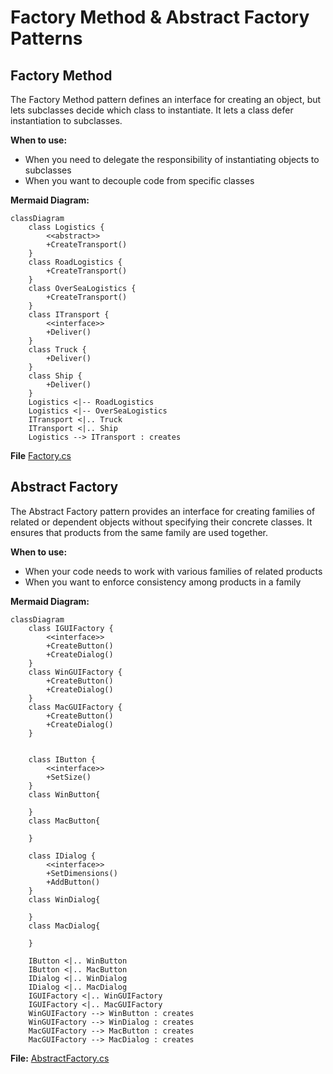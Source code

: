 

# Factory Method & Abstract Factory Patterns

## Factory Method

The Factory Method pattern defines an interface for creating an object, but lets subclasses decide which class to instantiate. It lets a class defer instantiation to subclasses.

**When to use:**
- When you need to delegate the responsibility of instantiating objects to subclasses
- When you want to decouple code from specific classes

**Mermaid Diagram:**
```mermaid
classDiagram
	class Logistics {
		<<abstract>>
		+CreateTransport()
	}
	class RoadLogistics {
		+CreateTransport()
	}
	class OverSeaLogistics {
		+CreateTransport()
	}
	class ITransport {
		<<interface>>
		+Deliver()
	}
	class Truck {
		+Deliver()
	}
	class Ship {
		+Deliver()
	}
	Logistics <|-- RoadLogistics
	Logistics <|-- OverSeaLogistics
	ITransport <|.. Truck
	ITransport <|.. Ship
	Logistics --> ITransport : creates
```

**File** [Factory.cs](./Factory.cs)

## Abstract Factory

The Abstract Factory pattern provides an interface for creating families of related or dependent objects without specifying their concrete classes. It ensures that products from the same family are used together.

**When to use:**
- When your code needs to work with various families of related products
- When you want to enforce consistency among products in a family

**Mermaid Diagram:**
```mermaid
classDiagram
	class IGUIFactory {
		<<interface>>
		+CreateButton()
		+CreateDialog()
	}
	class WinGUIFactory {
		+CreateButton()
		+CreateDialog()
	}
	class MacGUIFactory {
		+CreateButton()
		+CreateDialog()
	}


	class IButton {
		<<interface>>
		+SetSize()
	}
	class WinButton{

	}
	class MacButton{

	}

	class IDialog {
		<<interface>>
		+SetDimensions()
		+AddButton()
	}
	class WinDialog{

	}
	class MacDialog{

	}

	IButton <|.. WinButton
	IButton <|.. MacButton
	IDialog <|.. WinDialog
	IDialog <|.. MacDialog
	IGUIFactory <|.. WinGUIFactory
	IGUIFactory <|.. MacGUIFactory
	WinGUIFactory --> WinButton : creates
	WinGUIFactory --> WinDialog : creates
	MacGUIFactory --> MacButton : creates
	MacGUIFactory --> MacDialog : creates
```

**File:** [AbstractFactory.cs](./AbstractFactory.cs)
